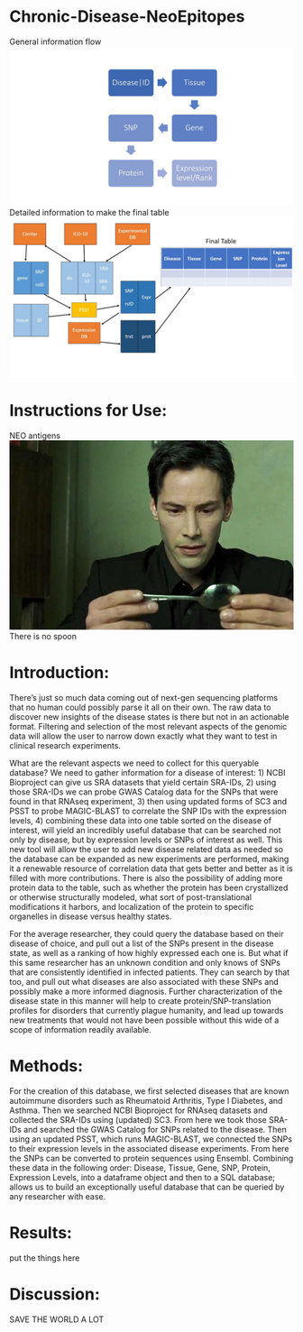 # Chronic-Disease-NeoEpitopes
General information flow
![Flowchart](Slide1.jpg)
Detailed information to make the final table
![Flowchart2](Slide2.jpg)

# Instructions for Use:
NEO antigens
![Flowchart3](neo_spoon.jpeg)
There is no spoon

# Introduction:
There’s just so much data coming out of next-gen sequencing platforms that no human could possibly parse it all on their own. The raw data to discover new insights of the disease states is there but not in an actionable format. Filtering and selection of the most relevant aspects of the genomic data will allow the user to narrow down exactly what they want to test in clinical research experiments. 

What are the relevant aspects we need to collect for this queryable database? We need to gather information for a disease of interest: 1) NCBI Bioproject can give us SRA datasets that yield certain SRA-IDs, 2) using those SRA-IDs we can probe GWAS Catalog data for the SNPs that were found in that RNAseq experiment, 3) then using updated forms of SC3 and PSST to probe MAGIC-BLAST to correlate the SNP IDs with the expression levels, 4) combining these data into one table sorted on the disease of interest, will yield an incredibly useful database that can be searched not only by disease, but by expression levels or SNPs of interest as well. This new tool will allow the user to add new disease related data as needed so the database can be expanded as new experiments are performed, making it a renewable resource of correlation data that gets better and better as it is filled with more contributions. There is also the possibility of adding more protein data to the table, such as whether the protein has been crystallized or otherwise structurally modeled, what sort of post-translational modifications it harbors, and localization of the protein to specific organelles in disease versus healthy states. 

For the average researcher, they could query the database based on their disease of choice, and pull out a list of the SNPs present in the disease state, as well as a ranking of how highly expressed each one is. But what if this same researcher has an unknown condition and only knows of SNPs that are consistently identified in infected patients. They can search by that too, and pull out what diseases are also associated with these SNPs and possibly make a more informed diagnosis. Further characterization of the disease state in this manner will help to create protein/SNP-translation profiles for disorders that currently plague humanity, and lead up towards new treatments that would not have been possible without this wide of a scope of information readily available.

# Methods:
For the creation of this database, we first selected diseases that are known autoimmune disorders such as Rheumatoid Arthritis, Type I Diabetes, and Asthma. Then we searched NCBI Bioproject for RNAseq datasets and collected the SRA-IDs using (updated) SC3. From here we took those SRA-IDs and searched the GWAS Catalog for SNPs related to the disease. Then using an updated PSST, which runs MAGIC-BLAST, we connected the SNPs to their expression levels in the associated disease experiments. From here the SNPs can be converted to protein sequences using Ensembl. Combining these data in the following order: Disease, Tissue, Gene, SNP, Protein, Expression Levels, into a dataframe object and then to a SQL database; allows us to build an exceptionally useful database that can be queried by any researcher with ease. 

# Results:
put the things here

# Discussion:
SAVE THE WORLD A LOT


